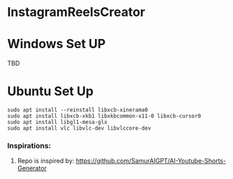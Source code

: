 # InstagramReelsCreator

# Windows Set UP
TBD

# Ubuntu Set Up
```
sudo apt install --reinstall libxcb-xinerama0
sudo apt install libxcb-xkb1 libxkbcommon-x11-0 libxcb-cursor0
sudo apt install libgl1-mesa-glx
sudo apt install vlc libvlc-dev libvlccore-dev
```


### Inspirations:
1. Repo is inspired by: https://github.com/SamurAIGPT/AI-Youtube-Shorts-Generator
